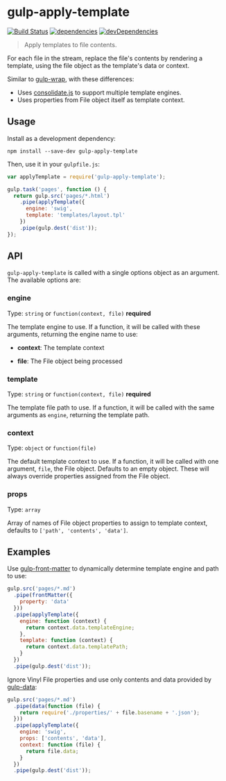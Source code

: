 # gulp-apply-template
[![Build Status][travis-img]][travis-url] [![dependencies][david-img]][david-url] [![devDependencies][david-dev-img]][david-url]

> Apply templates to file contents.

For each file in the stream, replace the file's contents by rendering a
template, using the file object as the template's data or context.

Similar to [gulp-wrap](https://www.npmjs.com/package/gulp-wrap), with these
differences:

* Uses [consolidate.js](https://github.com/tj/consolidate.js) to support
  multiple template engines.
* Uses properties from File object itself as template context.


## Usage

Install as a development dependency:

```
npm install --save-dev gulp-apply-template
```

Then, use it in your `gulpfile.js`:

```javascript
var applyTemplate = require('gulp-apply-template');

gulp.task('pages', function () {
  return gulp.src('pages/*.html')
    .pipe(applyTemplate({
      engine: 'swig',
      template: 'templates/layout.tpl'
    })
    .pipe(gulp.dest('dist'));
});
```


## API

`gulp-apply-template` is called with a single options object as an argument.
The available options are:

### engine

Type: `string` or `function(context, file)` **required**

The template engine to use. If a function, it will be called with these
arguments, returning the engine name to use:

  * **context**: The template context

  * **file**: The File object being processed

### template

Type: `string` or `function(context, file)` **required**

The template file path to use. If a function, it will be called with
the same arguments as `engine`, returning the template path.

### context

Type: `object` or `function(file)`

The default template context to use. If a function, it will be called with
one argument, `file`, the File object. Defaults to an empty object. These
will always override properties assigned from the File object.

### props

Type: `array`

Array of names of File object properties to assign to template context,
defaults to `['path', 'contents', 'data']`.


## Examples

Use [gulp-front-matter](https://www.npmjs.com/package/gulp-front-matter)
to dynamically determine template engine and path to use:

```javascript
gulp.src('pages/*.md')
  .pipe(frontMatter({
    property: 'data'
  }))
  .pipe(applyTemplate({
    engine: function (context) {
      return context.data.templateEngine;
    },
    template: function (context) {
      return context.data.templatePath;
    }
  })
  .pipe(gulp.dest('dist'));
```

Ignore Vinyl File properties and use only contents and data provided by
[gulp-data](https://www.npmjs.com/package/gulp-data):

```javascript
gulp.src('pages/*.md')
  .pipe(data(function (file) {
    return require('./properties/' + file.basename + '.json');
  }))
  .pipe(applyTemplate({
    engine: 'swig',
    props: ['contents', 'data'],
    context: function (file) {
      return file.data;
    }
  })
  .pipe(gulp.dest('dist'));
```

[travis-url]: https://travis-ci.org/zaim/gulp-apply-template
[travis-img]: http://img.shields.io/travis/zaim/gulp-apply-template.svg
[david-url]: https://david-dm.org/zaim/gulp-apply-template
[david-img]: https://img.shields.io/david/zaim/gulp-apply-template.svg
[david-dev-img]: https://img.shields.io/david/dev/zaim/gulp-apply-template.svg

